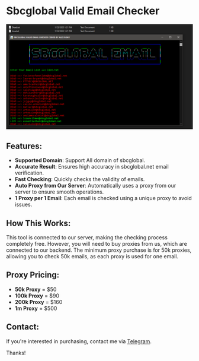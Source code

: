 # Sbcglobal Valid Email Checker

![image](https://raw.githubusercontent.com/alexrony21/Sbcglobal-Valid-Email-Checker/refs/heads/main/Sbcglobal_Valid_Email_Checker.png)

## Features:
- **Supported Domain**: Support All domain of sbcglobal.
- **Accurate Result**: Ensures high accuracy in sbcglobal.net email verification.
- **Fast Checking**: Quickly checks the validity of emails.
- **Auto Proxy from Our Server**: Automatically uses a proxy from our server to ensure smooth operations.
- **1 Proxy per 1 Email**: Each email is checked using a unique proxy to avoid issues.

## How This Works:
This tool is connected to our server, making the checking process completely free. However, you will need to buy proxies from us, which are connected to our backend. The minimum proxy purchase is for 50k proxies, allowing you to check 50k emails, as each proxy is used for one email.

## Proxy Pricing:
- **50k Proxy** = $50
- **100k Proxy** = $90
- **200k Proxy** = $160
- **1m Proxy** = $500

## Contact:
If you're interested in purchasing, contact me via [Telegram](https://t.me/alexrony21).

Thanks!
